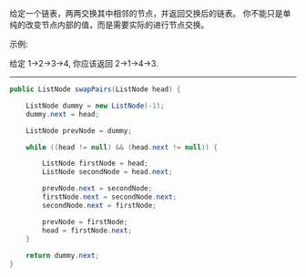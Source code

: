给定一个链表，两两交换其中相邻的节点，并返回交换后的链表。
你不能只是单纯的改变节点内部的值，而是需要实际的进行节点交换。

示例:

给定 1->2->3->4, 你应该返回 2->1->4->3.

***

```Java
public ListNode swapPairs(ListNode head) {

    ListNode dummy = new ListNode(-1);
    dummy.next = head;

    ListNode prevNode = dummy;

    while ((head != null) && (head.next != null)) {

        ListNode firstNode = head;
        ListNode secondNode = head.next;

        prevNode.next = secondNode;
        firstNode.next = secondNode.next;
        secondNode.next = firstNode;

        prevNode = firstNode;
        head = firstNode.next; 
    }
    
    return dummy.next;
}
```